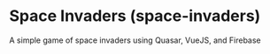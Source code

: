 # Space Invaders (space-invaders)

A simple game of space invaders using Quasar, VueJS, and Firebase


